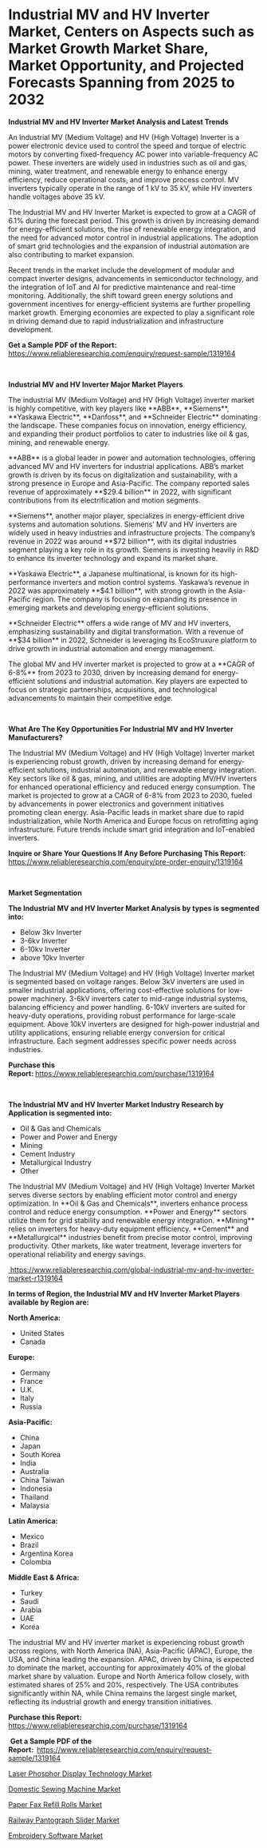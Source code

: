 <p><h1>Industrial MV and HV Inverter Market, Centers on Aspects such as Market Growth Market Share, Market Opportunity, and Projected Forecasts Spanning from 2025 to 2032</h1></p><p><strong>Industrial MV and HV Inverter Market Analysis and Latest Trends</strong></p>
<p><p>An Industrial MV (Medium Voltage) and HV (High Voltage) Inverter is a power electronic device used to control the speed and torque of electric motors by converting fixed-frequency AC power into variable-frequency AC power. These inverters are widely used in industries such as oil and gas, mining, water treatment, and renewable energy to enhance energy efficiency, reduce operational costs, and improve process control. MV inverters typically operate in the range of 1 kV to 35 kV, while HV inverters handle voltages above 35 kV.</p><p>The Industrial MV and HV Inverter Market is expected to grow at a CAGR of 6.1% during the forecast period. This growth is driven by increasing demand for energy-efficient solutions, the rise of renewable energy integration, and the need for advanced motor control in industrial applications. The adoption of smart grid technologies and the expansion of industrial automation are also contributing to market expansion.</p><p>Recent trends in the market include the development of modular and compact inverter designs, advancements in semiconductor technology, and the integration of IoT and AI for predictive maintenance and real-time monitoring. Additionally, the shift toward green energy solutions and government incentives for energy-efficient systems are further propelling market growth. Emerging economies are expected to play a significant role in driving demand due to rapid industrialization and infrastructure development.</p></p>
<p><strong>Get a Sample PDF of the Report:&nbsp;</strong> <a href="https://www.reliableresearchiq.com/enquiry/request-sample/1319164?utm_campaign=1137&utm_medium=2&utm_source=Github&utm_content=ia&utm_term=20012025&utm_id=industrial-mv-and-hv-inverter">https://www.reliableresearchiq.com/enquiry/request-sample/1319164</a></p>
<p>&nbsp;</p>
<p><strong>Industrial MV and HV Inverter Major Market Players</strong></p>
<p><p>The industrial MV (Medium Voltage) and HV (High Voltage) inverter market is highly competitive, with key players like **ABB**, **Siemens**, **Yaskawa Electric**, **Danfoss**, and **Schneider Electric** dominating the landscape. These companies focus on innovation, energy efficiency, and expanding their product portfolios to cater to industries like oil & gas, mining, and renewable energy.</p><p>**ABB** is a global leader in power and automation technologies, offering advanced MV and HV inverters for industrial applications. ABB’s market growth is driven by its focus on digitalization and sustainability, with a strong presence in Europe and Asia-Pacific. The company reported sales revenue of approximately **$29.4 billion** in 2022, with significant contributions from its electrification and motion segments.</p><p>**Siemens**, another major player, specializes in energy-efficient drive systems and automation solutions. Siemens’ MV and HV inverters are widely used in heavy industries and infrastructure projects. The company’s revenue in 2022 was around **$72 billion**, with its digital industries segment playing a key role in its growth. Siemens is investing heavily in R&D to enhance its inverter technology and expand its market share.</p><p>**Yaskawa Electric**, a Japanese multinational, is known for its high-performance inverters and motion control systems. Yaskawa’s revenue in 2022 was approximately **$4.1 billion**, with strong growth in the Asia-Pacific region. The company is focusing on expanding its presence in emerging markets and developing energy-efficient solutions.</p><p>**Schneider Electric** offers a wide range of MV and HV inverters, emphasizing sustainability and digital transformation. With a revenue of **$34 billion** in 2022, Schneider is leveraging its EcoStruxure platform to drive growth in industrial automation and energy management.</p><p>The global MV and HV inverter market is projected to grow at a **CAGR of 6-8%** from 2023 to 2030, driven by increasing demand for energy-efficient solutions and industrial automation. Key players are expected to focus on strategic partnerships, acquisitions, and technological advancements to maintain their competitive edge.</p></p>
<p>&nbsp;</p>
<p><strong>What Are The Key Opportunities For Industrial MV and HV Inverter Manufacturers?</strong></p>
<p><p>The Industrial MV (Medium Voltage) and HV (High Voltage) Inverter market is experiencing robust growth, driven by increasing demand for energy-efficient solutions, industrial automation, and renewable energy integration. Key sectors like oil & gas, mining, and utilities are adopting MV/HV inverters for enhanced operational efficiency and reduced energy consumption. The market is projected to grow at a CAGR of 6-8% from 2023 to 2030, fueled by advancements in power electronics and government initiatives promoting clean energy. Asia-Pacific leads in market share due to rapid industrialization, while North America and Europe focus on retrofitting aging infrastructure. Future trends include smart grid integration and IoT-enabled inverters.</p></p>
<p><strong>Inquire or Share Your Questions If Any Before Purchasing This Report:</strong> <a href="https://www.reliableresearchiq.com/enquiry/pre-order-enquiry/1319164?utm_campaign=1137&utm_medium=2&utm_source=Github&utm_content=ia&utm_term=20012025&utm_id=industrial-mv-and-hv-inverter">https://www.reliableresearchiq.com/enquiry/pre-order-enquiry/1319164</a></p>
<p>&nbsp;</p>
<p><strong>Market Segmentation</strong></p>
<p><strong>The Industrial MV and HV Inverter Market Analysis by types is segmented into:</strong></p>
<p><ul><li>Below 3kv Inverter</li><li>3-6kv Inverter</li><li>6-10kv Inverter</li><li>above 10kv Inverter</li></ul></p>
<p><p>The Industrial MV (Medium Voltage) and HV (High Voltage) Inverter market is segmented based on voltage ranges. Below 3kV inverters are used in smaller industrial applications, offering cost-effective solutions for low-power machinery. 3-6kV inverters cater to mid-range industrial systems, balancing efficiency and power handling. 6-10kV inverters are suited for heavy-duty operations, providing robust performance for large-scale equipment. Above 10kV inverters are designed for high-power industrial and utility applications, ensuring reliable energy conversion for critical infrastructure. Each segment addresses specific power needs across industries.</p></p>
<p><strong>Purchase this Report:&nbsp;</strong><a href="https://www.reliableresearchiq.com/purchase/1319164?utm_campaign=1137&utm_medium=2&utm_source=Github&utm_content=ia&utm_term=20012025&utm_id=industrial-mv-and-hv-inverter">https://www.reliableresearchiq.com/purchase/1319164</a></p>
<p>&nbsp;</p>
<p><strong>The Industrial MV and HV Inverter Market Industry Research by Application is segmented into:</strong></p>
<p><ul><li>Oil & Gas and Chemicals</li><li>Power and Power and Energy</li><li>Mining</li><li>Cement Industry</li><li>Metallurgical Industry</li><li>Other</li></ul></p>
<p><p>The Industrial MV (Medium Voltage) and HV (High Voltage) Inverter Market serves diverse sectors by enabling efficient motor control and energy optimization. In **Oil & Gas and Chemicals**, inverters enhance process control and reduce energy consumption. **Power and Energy** sectors utilize them for grid stability and renewable energy integration. **Mining** relies on inverters for heavy-duty equipment efficiency. **Cement** and **Metallurgical** industries benefit from precise motor control, improving productivity. Other markets, like water treatment, leverage inverters for operational reliability and energy savings.</p></p>
<p><a href="https://www.reliableresearchiq.com/global-industrial-mv-and-hv-inverter-market-r1319164?utm_campaign=1137&utm_medium=2&utm_source=Github&utm_content=ia&utm_term=20012025&utm_id=industrial-mv-and-hv-inverter">&nbsp;https://www.reliableresearchiq.com/global-industrial-mv-and-hv-inverter-market-r1319164</a></p>
<p><strong>In terms of Region, the Industrial MV and HV Inverter Market Players available by Region are:</strong></p>
<p>
    <p> <strong> North America: </strong>
        <ul>
            <li>United States</li>
            <li>Canada</li>
        </ul>
        </p> 
    <p> <strong> Europe: </strong>
        <ul>
            <li>Germany</li>
            <li>France</li>
            <li>U.K.</li>
            <li>Italy</li>
            <li>Russia</li>
        </ul>
        </p> 
    <p> <strong> Asia-Pacific: </strong>
        <ul>
            <li>China</li>
            <li>Japan</li>
            <li>South Korea</li>
            <li>India</li>
            <li>Australia</li>
            <li>China Taiwan</li>
            <li>Indonesia</li>
            <li>Thailand</li>
            <li>Malaysia</li>
        </ul>
        </p> 
    <p> <strong> Latin America: </strong>
        <ul>
            <li>Mexico</li>
            <li>Brazil</li>
            <li>Argentina Korea</li>
            <li>Colombia</li>
        </ul>
        </p> 
    <p> <strong> Middle East & Africa: </strong>
        <ul>
            <li>Turkey</li>
            <li>Saudi</li>
            <li>Arabia</li>
            <li>UAE</li>
            <li>Korea</li>
        </ul>
    </p>
    </p>
<p><p>The industrial MV and HV inverter market is experiencing robust growth across regions, with North America (NA), Asia-Pacific (APAC), Europe, the USA, and China leading the expansion. APAC, driven by China, is expected to dominate the market, accounting for approximately 40% of the global market share by valuation. Europe and North America follow closely, with estimated shares of 25% and 20%, respectively. The USA contributes significantly within NA, while China remains the largest single market, reflecting its industrial growth and energy transition initiatives.</p></p>
<p><strong>Purchase this Report: </strong><a href="https://www.reliableresearchiq.com/purchase/1319164?utm_campaign=1137&utm_medium=2&utm_source=Github&utm_content=ia&utm_term=20012025&utm_id=industrial-mv-and-hv-inverter">https://www.reliableresearchiq.com/purchase/1319164</a></p>
<p>&nbsp;<strong>Get a Sample PDF of the Report:&nbsp;&nbsp;</strong><a href="https://www.reliableresearchiq.com/enquiry/request-sample/1319164?utm_campaign=1137&utm_medium=2&utm_source=Github&utm_content=ia&utm_term=20012025&utm_id=industrial-mv-and-hv-inverter">https://www.reliableresearchiq.com/enquiry/request-sample/1319164</a></p>
<p><strong></strong></p>
<p><p><a href="https://github.com/princessbartram3/Market-Research-Report-List-1/blob/main/laser-phosphor-display-technology-market.md?utm_campaign=1137&utm_medium=2&utm_source=Github&utm_content=ia&utm_term=20012025&utm_id=industrial-mv-and-hv-inverter">Laser Phosphor Display Technology Market</a></p><p><a href="https://www.linkedin.com/pulse/market-expansion-insights-domestic-sewing-machine-projected-zspse?utm_campaign=1137&utm_medium=2&utm_source=Github&utm_content=ia&utm_term=20012025&utm_id=industrial-mv-and-hv-inverter">Domestic Sewing Machine Market</a></p><p><a href="https://www.linkedin.com/pulse/strategic-forecast-paper-fax-refill-rolls-market-growth-trends-ymkbf?utm_campaign=1137&utm_medium=2&utm_source=Github&utm_content=ia&utm_term=20012025&utm_id=industrial-mv-and-hv-inverter">Paper Fax Refill Rolls Market</a></p><p><a href="https://github.com/yankimber90yankim/Market-Research-Report-List-1/blob/main/railway-pantograph-slider-market.md?utm_campaign=1137&utm_medium=2&utm_source=Github&utm_content=ia&utm_term=20012025&utm_id=industrial-mv-and-hv-inverter">Railway Pantograph Slider Market</a></p><p><a href="https://www.linkedin.com/pulse/embroidery-software-market-overview-significant-growth-potential-bv3kc?utm_campaign=1137&utm_medium=2&utm_source=Github&utm_content=ia&utm_term=20012025&utm_id=industrial-mv-and-hv-inverter">Embroidery Software Market</a></p></p>